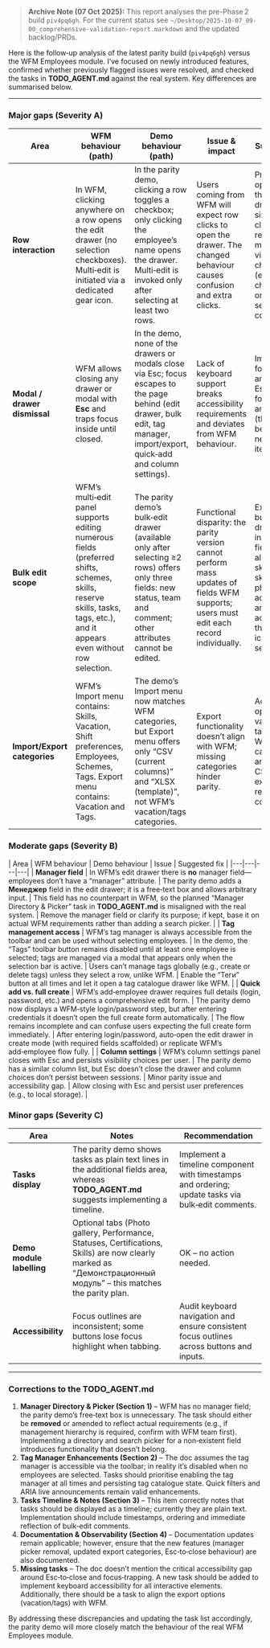> **Archive Note (07 Oct 2025):** This report analyses the pre-Phase 2 build `piv4pq6gh`. For the current status see `~/Desktop/2025-10-07_09-00_comprehensive-validation-report.markdown` and the updated backlog/PRDs.

Here is the follow‑up analysis of the latest parity build (`piv4pq6gh`) versus the WFM Employees module.  I’ve focused on newly introduced features, confirmed whether previously flagged issues were resolved, and checked the tasks in **TODO_AGENT.md** against the real system.  Key differences are summarised below.

------

### Major gaps (Severity A)

| Area                         | WFM behaviour (path)                                         | Demo behaviour (path)                                        | Issue & impact                                               | Suggested fix                                                |
| ---------------------------- | ------------------------------------------------------------ | ------------------------------------------------------------ | ------------------------------------------------------------ | ------------------------------------------------------------ |
| **Row interaction**          | In WFM, clicking anywhere on a row opens the edit drawer (no selection checkboxes). Multi‑edit is initiated via a dedicated gear icon. | In the parity demo, clicking a row toggles a checkbox; only clicking the employee’s name opens the drawer. Multi‑edit is invoked only after selecting at least two rows. | Users coming from WFM will expect row clicks to open the drawer. The changed behaviour causes confusion and extra clicks. | Provide the option to open the edit drawer on single‑row click, while retaining multi‑select via checkboxes (e.g., checkboxes only in selection column). |
| **Modal / drawer dismissal** | WFM allows closing any drawer or modal with **Esc** and traps focus inside until closed. | In the demo, none of the drawers or modals close via Esc; focus escapes to the page behind (edit drawer, bulk edit, tag manager, import/export, quick‑add and column settings). | Lack of keyboard support breaks accessibility requirements and deviates from WFM behaviour. | Implement focus‑trapping and Esc‑to‑close for all modals and drawers (this should be added as a new TODO item). |
| **Bulk edit scope**          | WFM’s multi‑edit panel supports editing numerous fields (preferred shifts, schemes, skills, reserve skills, tasks, tags, etc.), and it appears even without row selection. | The parity demo’s bulk‑edit drawer (available only after selecting ≥2 rows) offers only three fields: new status, team and comment; other attributes cannot be edited. | Functional disparity: the parity version cannot perform mass updates of fields WFM supports; users must edit each record individually. | Expand the bulk‑edit drawer to include all fields WFM allows (tags, skills, reserve skills, tasks, phone, address, etc.) and make it accessible via the toolbar icon (not just selection bar). |
| **Import/Export categories** | WFM’s Import menu contains: Skills, Vacation, Shift preferences, Employees, Schemes, Tags. Export menu contains: Vacation and Tags. | The demo’s Import menu now matches WFM categories, but Export menu offers only “CSV (current columns)” and “XLSX (template)”, not WFM’s vacation/tags categories. | Export functionality doesn’t align with WFM; missing categories hinder parity. | Add export options for vacation and tags (or all WFM categories) and ensure CSV/XLSX exports respect WFM column order. |

### Moderate gaps (Severity B)

| Area | WFM behaviour | Demo behaviour | Issue | Suggested fix |
 |---|---|---|---|
 | **Manager field** | In WFM’s edit drawer there is **no** manager field—employees don’t have a “manager” attribute. | The parity demo adds a **Менеджер** field in the edit drawer; it is a free‑text box and allows arbitrary input. | This field has no counterpart in WFM, so the planned “Manager Directory & Picker” task in **TODO_AGENT.md** is misaligned with the real system. | Remove the manager field or clarify its purpose; if kept, base it on actual WFM requirements rather than adding a search picker. |
 | **Tag management access** | WFM’s tag manager is always accessible from the toolbar and can be used without selecting employees. | In the demo, the “Tags” toolbar button remains disabled until at least one employee is selected; tags are managed via a modal that appears only when the selection bar is active. | Users can’t manage tags globally (e.g., create or delete tags) unless they select a row, unlike WFM. | Enable the “Теги” button at all times and let it open a tag catalogue drawer like WFM. |
 | **Quick add vs. full create** | WFM’s add‑employee drawer requires full details (login, password, etc.) and opens a comprehensive edit form. | The parity demo now displays a WFM‑style login/password step, but after entering credentials it doesn’t open the full create form automatically. | The flow remains incomplete and can confuse users expecting the full create form immediately. | After entering login/password, auto‑open the edit drawer in create mode (with required fields scaffolded) or replicate WFM’s add‑employee flow fully. |
 | **Column settings** | WFM’s column settings panel closes with Esc and persists visibility choices per user. | The parity demo has a similar column list, but Esc doesn’t close the drawer and column choices don’t persist between sessions. | Minor parity issue and accessibility gap. | Allow closing with Esc and persist user preferences (e.g., to local storage). |

### Minor gaps (Severity C)

| Area                      | Notes                                                        | Recommendation                                               |
| ------------------------- | ------------------------------------------------------------ | ------------------------------------------------------------ |
| **Tasks display**         | The parity demo shows tasks as plain text lines in the additional fields area, whereas **TODO_AGENT.md** suggests implementing a timeline. | Implement a timeline component with timestamps and ordering; update tasks via bulk‑edit comments. |
| **Demo module labelling** | Optional tabs (Photo gallery, Performance, Statuses, Certifications, Skills) are now clearly marked as “Демонстрационный модуль” – this matches the parity plan. | OK – no action needed.                                       |
| **Accessibility**         | Focus outlines are inconsistent; some buttons lose focus highlight when tabbing. | Audit keyboard navigation and ensure consistent focus outlines across buttons and inputs. |

------

### Corrections to the **TODO_AGENT.md**

1. **Manager Directory & Picker (Section 1)** – WFM has no manager field; the parity demo’s free‑text box is unnecessary.  The task should either be **removed** or amended to reflect actual requirements (e.g., if management hierarchy is required, confirm with WFM team first). Implementing a directory and search picker for a non‑existent field introduces functionality that doesn’t belong.
2. **Tag Manager Enhancements (Section 2)** – The doc assumes the tag manager is accessible via the toolbar; in reality it’s disabled when no employees are selected.  Tasks should prioritise enabling the tag manager at all times and persisting tag catalogue state.  Quick filters and ARIA live announcements remain valid enhancements.
3. **Tasks Timeline & Notes (Section 3)** – This item correctly notes that tasks should be displayed as a timeline; currently they are plain text.  Implementation should include timestamps, ordering and immediate reflection of bulk‑edit comments.
4. **Documentation & Observability (Section 4)** – Documentation updates remain applicable; however, ensure that the new features (manager picker removal, updated export categories, Esc‑to‑close behaviour) are also documented.
5. **Missing tasks** – The doc doesn’t mention the critical accessibility gap around Esc‑to‑close and focus‑trapping.  A new task should be added to implement keyboard accessibility for all interactive elements.  Additionally, there should be a task to align the export options (vacation/tags) with WFM.

By addressing these discrepancies and updating the task list accordingly, the parity demo will more closely match the behaviour of the real WFM Employees module.
